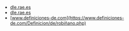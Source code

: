 * [dle.rae.es](https://dle.rae.es/robi%C3%B1ano)
* [dle.rae.es](https://dle.rae.es/robiñano)
* [www.definiciones-de.com](https://www.definiciones-de.com/Definicion/de/robiñano.php)
